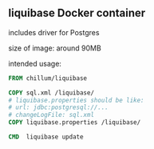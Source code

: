 ## liquibase Docker container

includes driver for Postgres

size of image: around 90MB

intended usage:

```dockerfile
FROM chillum/liquibase

COPY sql.xml /liquibase/
# liquibase.properties should be like:
# url: jdbc:postgresql://...
# changeLogFile: sql.xml
COPY liquibase.properties /liquibase/

CMD  liquibase update
```
